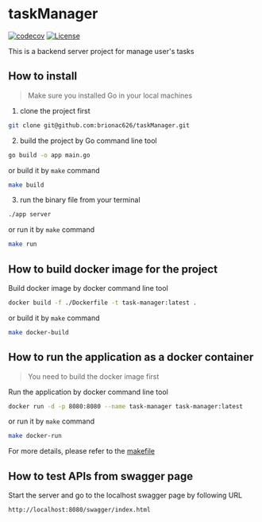 # taskManager

[![codecov](https://codecov.io/gh/brionac626/taskManager/graph/badge.svg?token=vKI2foy3CH)](https://codecov.io/gh/brionac626/taskManager)
[![License](http://img.shields.io/badge/license-mit-blue.svg?style=flat-square)](https://raw.githubusercontent.com/brionac626/deck-rng/main/LICENSE)

This is a backend server project for manage user's tasks

## How to install

>Make sure you installed Go in your local machines

1. clone the project first

```sh
git clone git@github.com:brionac626/taskManager.git
```

2. build the project by Go command line tool

```sh
go build -o app main.go
```

or build it by `make` command

```sh
make build
```

3. run the binary file from your terminal

```sh
./app server
```

or run it by `make` command

```sh
make run
```

## How to build docker image for the project

Build docker image by docker command line tool

```sh
docker build -f ./Dockerfile -t task-manager:latest .
```

or build it by `make` command

```sh
make docker-build
```

## How to run the application as a docker container

>You need to build the docker image first

Run the application by docker command line tool

```sh
docker run -d -p 8080:8080 --name task-manager task-manager:latest
```

or run it by `make` command

```sh
make docker-run
```

For more details, please refer to the  [makefile](makefile)

## How to test APIs from swagger page

Start the server and go to the localhost swagger page by following URL

```URL
http://localhost:8080/swagger/index.html
```
